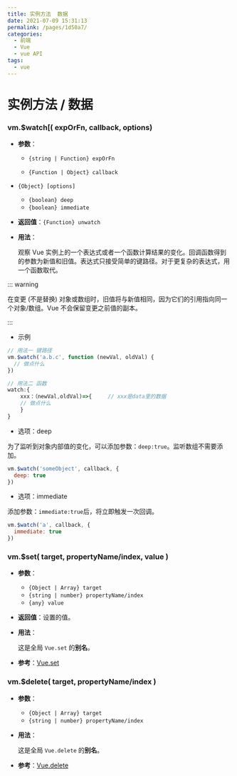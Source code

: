 ```yaml
---
title: 实例方法  数据
date: 2021-07-09 15:31:13
permalink: /pages/1d50a7/
categories:
  - 前端
  - Vue
  - vue API
tags:
  - vue
---
```


# 实例方法 / 数据

### vm.$watch[( expOrFn, callback, options)

- **参数**：

  - `{string | Function} expOrFn`

  - `{Function | Object} callback`

<!-- more -->

  - ```
    {Object} [options]
    ```

    - `{boolean} deep`
    - `{boolean} immediate`

- **返回值**：`{Function} unwatch`

- **用法**：

  观察 Vue 实例上的一个表达式或者一个函数计算结果的变化。回调函数得到的参数为新值和旧值。表达式只接受简单的键路径。对于更复杂的表达式，用一个函数取代。

::: warning

在变更 (不是替换) 对象或数组时，旧值将与新值相同，因为它们的引用指向同一个对象/数组。Vue 不会保留变更之前值的副本。

:::

* 示例

```js
// 用法一 键路径
vm.$watch('a.b.c', function (newVal, oldVal) {
  // 做点什么
})

// 用法二 函数
watch:{
    xxx：（newVal,oldVal)=>{     // xxx是data里的数据
    // 做点什么
    }
}
```

* 选项：deep

为了监听到对象内部值的变化，可以添加参数：`deep:true`。监听数组不需要添加。

```js
vm.$watch('someObject', callback, {
  deep: true
})
```

* 选项：immediate

添加参数：`immediate:true`后，将立即触发一次回调。

```js
vm.$watch('a', callback, {
  immediate: true
})
```

### vm.$set( target, propertyName/index, value )

- **参数**：

  - `{Object | Array} target`
  - `{string | number} propertyName/index`
  - `{any} value`

- **返回值**：设置的值。

- **用法**：

  这是全局 `Vue.set` 的**别名**。

- **参考**：[Vue.set](https://cn.vuejs.org/v2/api/?#Vue-set)

### vm.$delete( target, propertyName/index )

- **参数**：

  - `{Object | Array} target`
  - `{string | number} propertyName/index`

- **用法**：

  这是全局 `Vue.delete` 的**别名**。

- **参考**：[Vue.delete](https://cn.vuejs.org/v2/api/?#Vue-delete)